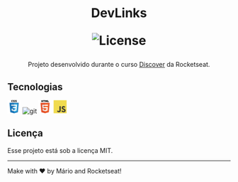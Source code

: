 <h1 align="center"> DevLinks
<p align="center"><img alt="License" src="https://img.shields.io/static/v1?label=license&message=MIT&color=49AA26&labelColor=000000"></p></h1>

<p align="center">
Projeto desenvolvido durante o curso <a href="https://rocketseat.com.br/discover" target="_blank">Discover</a> da Rocketseat.
</p>

## Tecnologias

<img src="https://raw.githubusercontent.com/devicons/devicon/master/icons/css3/css3-original-wordmark.svg" alt="css3" width="30" height="30"/>
<img src="https://www.vectorlogo.zone/logos/git-scm/git-scm-icon.svg" alt="git" width="30" height="30"/>
<img src="https://raw.githubusercontent.com/devicons/devicon/master/icons/html5/html5-original-wordmark.svg" alt="html5" width="30" height="30"/>
<img src="https://raw.githubusercontent.com/devicons/devicon/master/icons/javascript/javascript-original.svg" alt="javascript" width="30" height="30"/>

## Licença

Esse projeto está sob a licença MIT.

---

Make with ♥ by Mário and Rocketseat!
